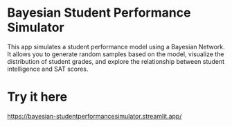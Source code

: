 # Bayesian Student Performance Simulator

This app simulates a student performance model using a Bayesian Network. It allows you to generate random samples based on the model, visualize the distribution of student grades, and explore the relationship between student intelligence and SAT scores.

# Try it here

https://bayesian-studentperformancesimulator.streamlit.app/

